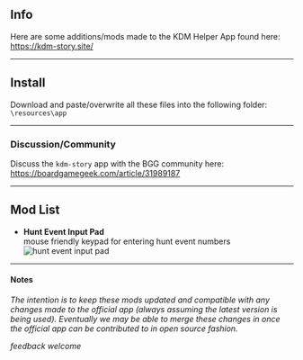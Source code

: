 ## Info
Here are some additions/mods made to the KDM Helper App found here:
https://kdm-story.site/

----

## Install
Download and paste/overwrite all these files into the following folder:  
`\resources\app`

----
### Discussion/Community
Discuss the `kdm-story` app with the BGG community here:
https://boardgamegeek.com/article/31989187

----

## Mod List

* __Hunt Event Input Pad__  
mouse friendly keypad for entering hunt event numbers  
![hunt event input pad](https://www.dropbox.com/s/6as4tcaua1380ea/keypad.gif?raw=1)


----
#### Notes

_The intention is to keep these mods updated and compatible with any changes made to the official app (always assuming the latest version is being used).  Eventually we may be able to merge these changes in once the official app can be contributed to in open source fashion._

_feedback welcome_